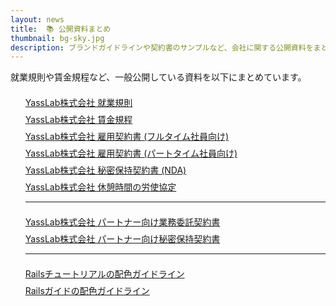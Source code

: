 ```yaml
---
layout: news
title:  📚 公開資料まとめ
thumbnail: bg-sky.jpg
description: ブランドガイドラインや契約書のサンプルなど、会社に関する公開資料をまとめているページです。
---
```


就業規則や賃金規程など、一般公開している資料を以下にまとめています。

<ul style="list-style: none; padding-bottom: 100px;">
  <li style="padding-top: 7px;">
    <span class="h5">
      <a href="/ja/docs/work-regulations">YassLab株式会社 就業規則</a>
    </span>
  </li>
  <li style="padding-top: 7px;">
    <span class="h5">
      <a href="/ja/docs/wage-regulations">YassLab株式会社 賃金規程</a>
    </span>
  </li>
  <li style="padding-top: 7px;">
    <span class="h5">
      <a href="/ja/docs/contract-sample-for-fulltime">YassLab株式会社 雇用契約書 (フルタイム社員向け)</a>
    </span>
  </li>
  <li style="padding-top: 7px;">
    <span class="h5">
      <a href="/ja/docs/contract-sample-for-parttime">YassLab株式会社 雇用契約書 (パートタイム社員向け)</a>
    </span>
  </li>
  <li style="padding-top: 7px;">
    <span class="h5">
      <a href="/ja/docs/nda-sample-for-members">YassLab株式会社 秘密保持契約書 (NDA)</a>
    </span>
  </li>
  <li style="padding-top: 7px;">
    <span class="h5">
      <a href="/ja/docs/breaktime-agreement">YassLab株式会社 休憩時間の労使協定</a>
    </span>
  </li>

  <hr>
  
  <li style="padding-top: 7px;">
    <span class="h5">
      <a href="/ja/docs/contract-sample-for-partners">YassLab株式会社 パートナー向け業務委託契約書</a>
    </span>
  </li>
  <li style="padding-top: 7px;">
    <span class="h5">
      <a href="/ja/docs/nda-sample-for-partners">YassLab株式会社 パートナー向け秘密保持契約書</a>
    </span>
  </li>

  <hr>

  <li style="padding-top: 7px;">
    <span class="h5">
      <a href="/ja/docs/styleguide-railstutorial">Railsチュートリアルの配色ガイドライン</a>
    </span>
  </li>
  <li style="padding-top: 7px;">
    <span class="h5">
      <a href="/ja/docs/styleguide-railsguides">Railsガイドの配色ガイドライン</a>
    </span>
  </li>
</ul>
